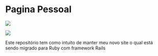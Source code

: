 Pagina Pessoal
===========================
<a href="https://codeclimate.com/github/luizpicolo/website-ruby-rspec-mongodb"><img src="https://codeclimate.com/github/luizpicolo/website-ruby-rspec-mongodb.png" /></a>

<a href="https://travis-ci.org/luizpicolo/website-ruby-rspec-mongodb"><img src="https://travis-ci.org/luizpicolo/website-ruby-rspec-mongodb.png?branch=master"></a>

<p>Este repositório tem como intuito de manter meu novo site o qual está sendo migrado para Ruby com 
framework Rails</p>
